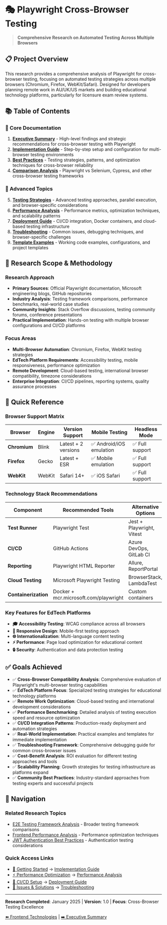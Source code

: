 # 🎭 Playwright Cross-Browser Testing

> **Comprehensive Research on Automated Testing Across Multiple Browsers**

## 📋 Project Overview

This research provides a comprehensive analysis of Playwright for cross-browser testing, focusing on automated testing strategies across multiple browsers (Chromium, Firefox, WebKit/Safari). Designed for developers planning remote work in AU/UK/US markets and building educational technology platforms, particularly for licensure exam review systems.

## 📚 Table of Contents

### 🎯 Core Documentation

1. [**Executive Summary**](./executive-summary.md) - High-level findings and strategic recommendations for cross-browser testing with Playwright
2. [**Implementation Guide**](./implementation-guide.md) - Step-by-step setup and configuration for multi-browser testing environments
3. [**Best Practices**](./best-practices.md) - Testing strategies, patterns, and optimization techniques for cross-browser reliability
4. [**Comparison Analysis**](./comparison-analysis.md) - Playwright vs Selenium, Cypress, and other cross-browser testing frameworks

### 🔧 Advanced Topics

5. [**Testing Strategies**](./testing-strategies.md) - Advanced testing approaches, parallel execution, and browser-specific considerations
6. [**Performance Analysis**](./performance-analysis.md) - Performance metrics, optimization techniques, and scalability patterns
7. [**Deployment Guide**](./deployment-guide.md) - CI/CD integration, Docker containers, and cloud-based testing infrastructure
8. [**Troubleshooting**](./troubleshooting.md) - Common issues, debugging techniques, and browser-specific challenges
9. [**Template Examples**](./template-examples.md) - Working code examples, configurations, and project templates

## 🔬 Research Scope & Methodology

### Research Approach
- **Primary Sources**: Official Playwright documentation, Microsoft engineering blogs, GitHub repositories
- **Industry Analysis**: Testing framework comparisons, performance benchmarks, real-world case studies
- **Community Insights**: Stack Overflow discussions, testing community forums, conference presentations
- **Practical Implementation**: Hands-on testing with multiple browser configurations and CI/CD platforms

### Focus Areas
- **Multi-Browser Automation**: Chromium, Firefox, WebKit testing strategies
- **EdTech Platform Requirements**: Accessibility testing, mobile responsiveness, performance optimization
- **Remote Development**: Cloud-based testing, international browser compatibility, timezone considerations
- **Enterprise Integration**: CI/CD pipelines, reporting systems, quality assurance processes

## 🚀 Quick Reference

### Browser Support Matrix

| Browser | Engine | Version Support | Mobile Testing | Headless Mode |
|---------|--------|-----------------|----------------|---------------|
| **Chromium** | Blink | Latest + 2 versions | ✅ Android/iOS emulation | ✅ Full support |
| **Firefox** | Gecko | Latest + ESR | ✅ Mobile emulation | ✅ Full support |
| **WebKit** | WebKit | Safari 14+ | ✅ iOS Safari | ✅ Full support |

### Technology Stack Recommendations

| Component | Recommended Tools | Alternative Options |
|-----------|------------------|-------------------|
| **Test Runner** | Playwright Test | Jest + Playwright, Vitest |
| **CI/CD** | GitHub Actions | Azure DevOps, GitLab CI |
| **Reporting** | Playwright HTML Reporter | Allure, ReportPortal |
| **Cloud Testing** | Microsoft Playwright Testing | BrowserStack, LambdaTest |
| **Containerization** | Docker + mcr.microsoft.com/playwright | Custom containers |

### Key Features for EdTech Platforms

- **🎓 Accessibility Testing**: WCAG compliance across all browsers
- **📱 Responsive Design**: Mobile-first testing approach
- **🌐 Internationalization**: Multi-language content testing
- **⚡ Performance**: Page load optimization for educational content
- **🔒 Security**: Authentication and data protection testing

## ✅ Goals Achieved

- ✅ **Cross-Browser Compatibility Analysis**: Comprehensive evaluation of Playwright's multi-browser testing capabilities
- ✅ **EdTech Platform Focus**: Specialized testing strategies for educational technology platforms
- ✅ **Remote Work Optimization**: Cloud-based testing and international development considerations  
- ✅ **Performance Benchmarking**: Detailed analysis of testing execution speed and resource optimization
- ✅ **CI/CD Integration Patterns**: Production-ready deployment and automation strategies
- ✅ **Real-World Implementation**: Practical examples and templates for immediate implementation
- ✅ **Troubleshooting Framework**: Comprehensive debugging guide for common cross-browser issues
- ✅ **Cost-Benefit Analysis**: ROI evaluation for different testing approaches and tools
- ✅ **Scalability Planning**: Growth strategies for testing infrastructure as platforms expand
- ✅ **Community Best Practices**: Industry-standard approaches from testing experts and successful projects

## 🔗 Navigation

### Related Research Topics
- [E2E Testing Framework Analysis](../../ui-testing/e2e-testing-framework-analysis/README.md) - Broader testing framework comparisons
- [Frontend Performance Analysis](../performance-analysis/README.md) - Performance optimization techniques
- [JWT Authentication Best Practices](../../backend/jwt-authentication-best-practices/README.md) - Authentication testing considerations

### Quick Access Links
- [🎯 Getting Started](#getting-started) → [Implementation Guide](./implementation-guide.md)
- [⚡ Performance Optimization](#performance) → [Performance Analysis](./performance-analysis.md)  
- [🔧 CI/CD Setup](#cicd) → [Deployment Guide](./deployment-guide.md)
- [🚨 Issues & Solutions](#troubleshooting) → [Troubleshooting](./troubleshooting.md)

---

**Research Completed**: January 2025 | **Version**: 1.0 | **Focus**: Cross-Browser Testing Excellence

[⬅️ Frontend Technologies](../README.md) | [➡️ Executive Summary](./executive-summary.md)